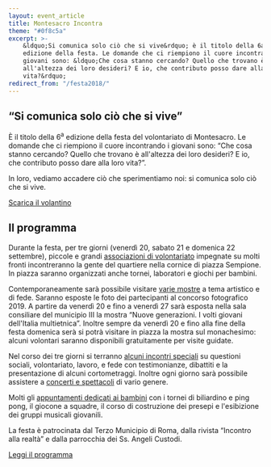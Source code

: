 ```yaml
---
layout: event_article
title: Montesacro Incontra
theme: "#0f8c5a"
excerpt: >-
    &ldquo;Si comunica solo ciò che si vive&rdquo; è il titolo della 6a
    edizione della festa. Le domande che ci riempiono il cuore incontrando i
    giovani sono: &ldquo;Che cosa stanno cercando? Quello che trovano è
    all'altezza dei loro desideri? E io, che contributo posso dare alla loro
    vita?&rdquo;
redirect_from: "/festa2018/"
---
```

## &ldquo;Si comunica solo ciò che si vive&rdquo;

È il titolo della 6<sup>a</sup> edizione della festa del volontariato di Montesacro. Le domande che ci riempiono il cuore incontrando i giovani sono: &ldquo;Che cosa stanno cercando? Quello che trovano è all'altezza dei loro desideri? E io, che contributo posso dare alla loro vita?&rdquo;.

In loro, vediamo accadere ciò che sperimentiamo noi: si comunica solo ciò che si vive.

<nav class="inline-navbar">
    <a download href="volontariato_montesacro_2019.pdf">Scarica il volantino</a>
</nav>

## Il programma

Durante la festa, per tre giorni (venerdì 20, sabato 21 e domenica 22 settembre), piccole e grandi [associazioni di volontariato](#le-associazioni) impegnate su molti fronti incontreranno la gente del quartiere nella cornice di piazza Sempione. In piazza saranno organizzati anche tornei, laboratori e giochi per bambini.

Contemporaneamente sarà possibile visitare [varie mostre](mostre) a tema artistico e di fede. Saranno esposte le foto dei partecipanti al concorso fotografico 2019. A partire da venerdì 20 e fino a venerdì 27 sarà esposta nella sala consiliare del municipio III la mostra &ldquo;Nuove generazioni. I volti giovani dell'Italia multietnica&rdquo;. Inoltre sempre da venerdì 20 e fino alla fine della festa domenica serà si potrà visitare in piazza la mostra sul monachesimo: alcuni volontari saranno disponibili gratuitamente per visite guidate.

Nel corso dei tre giorni si terranno [alcuni incontri speciali](incontri) su questioni sociali, volontariato, lavoro, e fede con testimonianze, dibattiti e la presentazione di alcuni cortometraggi. Inoltre ogni giorno sarà possibile assistere a [concerti e spettacoli](spettacoli) di vario genere.

Molti gli [appuntamenti dedicati ai bambini](giochi) con i tornei di biliardino e ping pong, il giocone a squadre, il corso di costruzione dei presepi e l'esibizione dei gruppi musicali giovanili.

La festa è patrocinata dal Terzo Municipio di Roma, dalla rivista &ldquo;Incontro alla realtà&rdquo; e dalla parrocchia dei Ss.&nbsp;Angeli Custodi.

<nav class="inline-navbar">
    <a href="programma">Leggi il programma</a>
</nav>
<!--
## Le associazioni

Di seguito l'elenco delle associazioni partecipanti che sarà possibile incontrare in piazza:

  - [Associazione &ldquo;Grazie al Cielo&rdquo;](/chi-siamo) -- solidarietà tra famiglie, studenti fuori sede e giovani lavoratori; collaborazione alla redazione di &ldquo;Incontro alla realtà&rdquo;.
  - Altre associazioni...
-->
